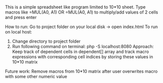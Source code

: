 This is a simple spreadsheet like program limited to 10*10 sheet.
Type macros like =MUL(A0, A1) OR =MUL(A0, A1) to multiply/add values of 2 cells and press enter

How to run:
Go to project folder on your local disk -> open index.html
To run on local host:
1. Change directory to project folder
2. Run following command on terminal:
	php -S localhost:8080
Approach: Keep track of dependent cells in dependent[] array and track macro expressions with
corresponding cell indices by storing these values in 10*10 matrix

Future work: Remove macros from 10*10 matrix after user overwrites macro with some other numeric value